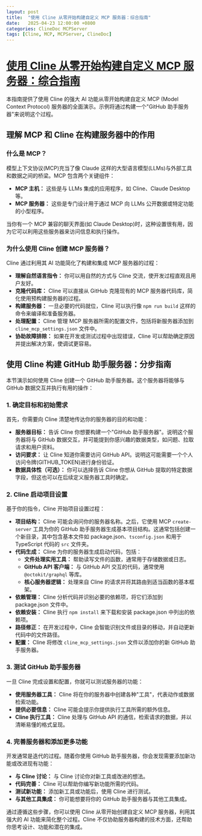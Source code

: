 ```yaml
---
layout: post
title:  "使用 Cline 从零开始构建自定义 MCP 服务器：综合指南"
date:   2025-04-23 12:00:00 +0800
categories: ClineDoc MCPServer
tags: [Cline, MCP, MCPServer, ClineDoc]
---
```


# [使用 Cline 从零开始构建自定义 MCP 服务器：综合指南](https://github.com/cline/cline/blob/main/docs/mcp/mcp-server-from-scratch.md)

本指南提供了使用 Cline 的强大 AI 功能从零开始构建自定义 MCP (Model Context Protocol) 服务器的全面演示。示例将通过构建一个"GitHub 助手服务器"来说明这个过程。

## 理解 MCP 和 Cline 在构建服务器中的作用

### 什么是 MCP？

模型上下文协议(MCP)充当了像 Claude 这样的大型语言模型(LLMs)与外部工具和数据之间的桥梁。MCP 包含两个关键组件：

- **MCP 主机：** 这些是与 LLMs 集成的应用程序，如 Cline、Claude Desktop 等。
- **MCP 服务器：** 这些是专门设计用于通过 MCP 向 LLMs 公开数据或特定功能的小型程序。

当你有一个 MCP 兼容的聊天界面(如 Claude Desktop)时，这种设置很有用，因为它可以利用这些服务器来访问信息和执行操作。

### 为什么使用 Cline 创建 MCP 服务器？

Cline 通过利用其 AI 功能简化了构建和集成 MCP 服务器的过程：

- **理解自然语言指令：** 你可以用自然的方式与 Cline 交流，使开发过程直观且用户友好。
- **克隆代码库：** Cline 可以直接从 GitHub 克隆现有的 MCP 服务器代码库，简化使用预构建服务器的过程。
- **构建服务器：** 一旦必要的代码就位，Cline 可以执行像 `npm run build` 这样的命令来编译和准备服务器。
- **处理配置：** Cline 管理 MCP 服务器所需的配置文件，包括将新服务器添加到 `cline_mcp_settings.json` 文件中。
- **协助故障排除：** 如果在开发或测试过程中出现错误，Cline 可以帮助确定原因并提出解决方案，使调试更容易。

## 使用 Cline 构建 GitHub 助手服务器：分步指南

本节演示如何使用 Cline 创建一个 GitHub 助手服务器。这个服务器将能够与 GitHub 数据交互并执行有用的操作：

### 1. 确定目标和初始需求

首先，你需要向 Cline 清楚地传达你的服务器的目的和功能：

- **服务器目标：** 告诉 Cline 你想要构建一个"GitHub 助手服务器"。说明这个服务器将与 GitHub 数据交互，并可能提到你感兴趣的数据类型，如问题、拉取请求和用户资料。
- **访问要求：** 让 Cline 知道你需要访问 GitHub API。说明这可能需要一个个人访问令牌(GITHUB_TOKEN)进行身份验证。
- **数据具体性（可选）：** 你可以选择告诉 Cline 你想从 GitHub 提取的特定数据字段，但这也可以在后续定义服务器工具时确定。

### 2. Cline 启动项目设置

基于你的指令，Cline 开始项目设置过程：

- **项目结构：** Cline 可能会询问你的服务器名称。之后，它使用 MCP `create-server` 工具为你的 GitHub 助手服务器生成基本项目结构。这通常包括创建一个新目录，其中包含基本文件如 package.json、`tsconfig.json` 和用于 TypeScript 代码的 `src` 文件夹。
- **代码生成：** Cline 为你的服务器生成启动代码，包括：
  - **文件处理实用工具：** 帮助读写文件的函数，通常用于存储数据或日志。
  - **GitHub API 客户端：** 与 GitHub API 交互的代码，通常使用 `@octokit/graphql` 等库。
  - **核心服务器逻辑：** 处理来自 Cline 的请求并将其路由到适当函数的基本框架。
- **依赖管理：** Cline 分析代码并识别必要的依赖项，将它们添加到 package.json 文件中。
- **依赖安装：** Cline 执行 `npm install` 来下载和安装 package.json 中列出的依赖项。
- **路径修正：** 在开发过程中，Cline 会智能识别文件或目录的移动，并自动更新代码中的文件路径。
- **配置：** Cline 将修改 `cline_mcp_settings.json` 文件以添加你的新 GitHub 助手服务器。

### 3. 测试 GitHub 助手服务器

一旦 Cline 完成设置和配置，你就可以测试服务器的功能：

- **使用服务器工具：** Cline 将在你的服务器中创建各种"工具"，代表动作或数据检索功能。
- **提供必要信息：** Cline 可能会提示你提供执行工具所需的额外信息。
- **Cline 执行工具：** Cline 处理与 GitHub API 的通信，检索请求的数据，并以清晰易懂的格式呈现。

### 4. 完善服务器和添加更多功能

开发通常是迭代的过程。随着你使用 GitHub 助手服务器，你会发现需要添加新功能或改进现有功能：

- **与 Cline 讨论：** 与 Cline 讨论你对新工具或改进的想法。
- **代码完善：** Cline 可以帮助你编写新功能所需的代码。
- **测试新功能：** 添加新工具或功能后，使用 Cline 进行测试。
- **与其他工具集成：** 你可能想要将你的 GitHub 助手服务器与其他工具集成。

通过遵循这些步骤，你可以使用 Cline 从零开始创建自定义 MCP 服务器，利用其强大的 AI 功能来简化整个过程。Cline 不仅协助服务器构建的技术方面，还帮助你思考设计、功能和潜在的集成。
